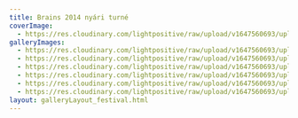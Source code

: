 ```yaml
---
title: Brains 2014 nyári turné
coverImage:
  - https://res.cloudinary.com/lightpositive/raw/upload/v1647560693/uploads/Budav%C3%A1ri%20Palotakoncert%202014/00_MG_0236.jpg
galleryImages: 
  - https://res.cloudinary.com/lightpositive/raw/upload/v1647560693/uploads/Budav%C3%A1ri%20Palotakoncert%202014/MG_0045.jpg
  - https://res.cloudinary.com/lightpositive/raw/upload/v1647560693/uploads/Budav%C3%A1ri%20Palotakoncert%202014/MG_0184.jpg
  - https://res.cloudinary.com/lightpositive/raw/upload/v1647560693/uploads/Budav%C3%A1ri%20Palotakoncert%202014/MG_0214.jpg
  - https://res.cloudinary.com/lightpositive/raw/upload/v1647560693/uploads/Budav%C3%A1ri%20Palotakoncert%202014/MG_0229.jpg
  - https://res.cloudinary.com/lightpositive/raw/upload/v1647560693/uploads/Budav%C3%A1ri%20Palotakoncert%202014/MG_0067.jpg
  - https://res.cloudinary.com/lightpositive/raw/upload/v1647560693/uploads/Budav%C3%A1ri%20Palotakoncert%202014/00_MG_0236.jpg
layout: galleryLayout_festival.html
---
```

